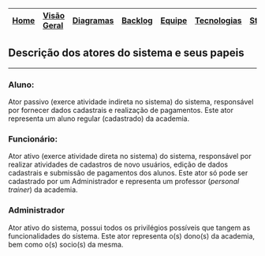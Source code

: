 |[Home](http://code.google.com/p/smartgym-bsi-2012-2/)|[Visão Geral](http://code.google.com/p/smartgym-bsi-2012-2/wiki/visao_geral)|[Diagramas](http://code.google.com/p/smartgym-bsi-2012-2/wiki/Diagramas)|[Backlog](http://code.google.com/p/smartgym-bsi-2012-2/wiki/backlog)|[Equipe](http://code.google.com/p/smartgym-bsi-2012-2/wiki/Equipe)|[Tecnologias](http://code.google.com/p/smartgym-bsi-2012-2/wiki/Tecnologias)|[Stakeholders](http://code.google.com/p/smartgym-bsi-2012-2/wiki/Atores_papeis)|[Mockups](http://code.google.com/p/smartgym-bsi-2012-2/wiki/Telas)|
|:----------------------------------------------------|:---------------------------------------------------------------------------|:-----------------------------------------------------------------------|:-------------------------------------------------------------------|:-----------------------------------------------------------------|:---------------------------------------------------------------------------|:------------------------------------------------------------------------------|:-----------------------------------------------------------------|

## Descrição dos atores do sistema e seus papeis ##

---


### Aluno: ###
Ator passivo (exerce atividade indireta no sistema) do sistema, responsável por fornecer dados cadastrais e realização de pagamentos. Este ator representa um aluno regular (cadastrado) da academia.
### Funcionário: ###
Ator ativo (exerce atividade direta no sistema) do sistema, responsável por realizar atividades de cadastros de novo usuários, edição de dados cadastrais e submissão de pagamentos dos alunos. Este ator só pode ser cadastrado por um Administrador e representa um professor (_personal trainer_) da academia.
### Administrador ###
Ator ativo do sistema, possui todos os privilégios possíveis que tangem as funcionalidades do sistema. Este ator representa o(s) dono(s) da academia, bem como o(s) socio(s) da mesma.